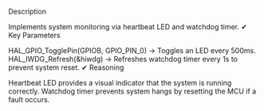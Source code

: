  Description

Implements system monitoring via heartbeat LED and watchdog timer.
✔ Key Parameters

HAL_GPIO_TogglePin(GPIOB, GPIO_PIN_0) → Toggles an LED every 500ms.
HAL_IWDG_Refresh(&hiwdg) → Refreshes watchdog timer every 1s to prevent system reset.
✔ Reasoning

Heartbeat LED provides a visual indicator that the system is running correctly.
Watchdog timer prevents system hangs by resetting the MCU if a fault occurs.